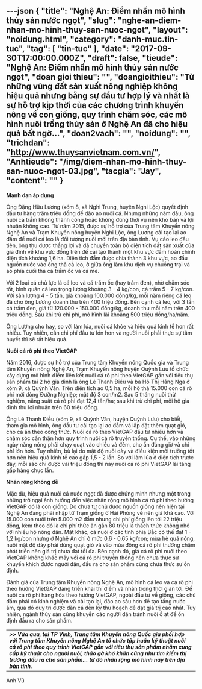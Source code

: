 ---json
{
    "title": "Nghệ An: Điểm nhấn mô hình thủy sản nước ngọt",
    "slug": "nghe-an-diem-nhan-mo-hinh-thuy-san-nuoc-ngot",
    "layout": "noidung.html",
    "category": "danh-muc.tin-tuc",
    "tag": [
        "tin-tuc"
    ],
    "date": "2017-09-30T17:00:00.000Z",
    "draft": false,
    "tieude": "Nghệ An: Điểm nhấn mô hình thủy sản nước ngọt",
    "doan gioi thieu": "",
    "doangioithieu": "Từ những vùng đất sản xuất nông nghiệp không hiệu quả nhưng bằng sự đầu tư hợp lý và nhất là sự hỗ trợ kịp thời của các chương trình khuyến nông về con giống, quy trình chăm sóc, các mô hình nuôi trồng thủy sản ở Nghệ An đã cho hiệu quả bất ngờ…",
    "doan2vach": "",
    "noidung": "",
    "trichdan": "http://www.thuysanvietnam.com.vn/",
    "Anhtieude": "/img/diem-nhan-mo-hinh-thuy-san-nuoc-ngot-03.jpg",
    "tacgia": "Jay",
    "__content__": ""
}
---
<p><span style="font-size:14px"><strong>Mạnh dạn &aacute;p dụng</strong></span></p>

<p><span style="font-size:14px">&Ocirc;ng Đặng Hữu Lương (x&oacute;m 8, x&atilde; Nghi Trung, huyện Nghi Lộc) quyết định đầu tư h&agrave;ng trăm triệu đồng để đ&agrave;o ao nu&ocirc;i c&aacute;. Nhưng những năm đầu, &ocirc;ng nu&ocirc;i c&aacute; trắm kh&ocirc;ng th&agrave;nh c&ocirc;ng hoặc kh&ocirc;ng đ&uacute;ng thời vụ n&ecirc;n kh&oacute; b&aacute;n v&agrave; lợi nhuận kh&ocirc;ng cao. Từ năm 2015, được sự hỗ trợ của Trung t&acirc;m Khuyến n&ocirc;ng Nghệ An v&agrave; Trạm Khuyến n&ocirc;ng huyện Nghi Lộc, &ocirc;ng Lương cải tạo lại ao đầm để nu&ocirc;i c&aacute; leo l&agrave; đối tượng nu&ocirc;i mới tr&ecirc;n địa b&agrave;n tỉnh. Vụ c&aacute;o leo đầu ti&ecirc;n, &ocirc;ng thu được thắng lợi v&agrave; đ&atilde; chuyển to&agrave;n bộ diện t&iacute;ch đất sản xuất của gia đ&igrave;nh về khu vực đồng tr&ecirc;n để cải tạo th&agrave;nh một khu vực đầm ho&agrave;n chỉnh diện t&iacute;ch khoảng 1,6 ha. Diện t&iacute;ch đầm được chia th&agrave;nh 3 khu vực, ao đầu nguồn nước v&agrave;o &ocirc;ng thả c&aacute; leo, ở giữa &ocirc;ng l&agrave;m khu dịch vụ chuồng trại v&agrave; ao ph&iacute;a cuối thả c&aacute; trắm ốc v&agrave; c&aacute; m&egrave;.</span></p>

<p><span style="font-size:14px">Với 2 loại c&aacute; chủ lực l&agrave; c&aacute; leo v&agrave; c&aacute; trắm ốc (hay trắm đen), nhờ chăm s&oacute;c tốt, b&igrave;nh qu&acirc;n c&aacute; leo trọng lượng khoảng 3 - 4 kg/con, c&aacute; trắm 5 - 7 kg/con. Với sản lượng 4 - 5 tấn, gi&aacute; khoảng 100.000 đồng/kg, mỗi năm ri&ecirc;ng c&aacute; leo đ&atilde; cho &ocirc;ng Lương doanh thu tr&ecirc;n 400 triệu đồng. B&ecirc;n cạnh c&aacute; leo, với 3 tấn c&aacute; trắm đen, gi&aacute; từ 120.000 - 150.000 đồng/kg, doanh thu mỗi năm tr&ecirc;n 400 triệu đồng. Sau khi trừ chi ph&iacute;, m&ocirc; h&igrave;nh l&atilde;i khoảng 500 triệu đồng/ha/năm.</span></p>

<p><span style="font-size:14px">&Ocirc;ng Lương cho hay, so với l&agrave;m l&uacute;a, nu&ocirc;i c&aacute; khỏe v&agrave; hiệu quả kinh tế hơn rất nhiều. Tuy nhi&ecirc;n, cần chi ph&iacute; đầu tư lớn hơn v&agrave; người nu&ocirc;i phải thực sự t&acirc;m huyết th&igrave; sẽ rất hiệu quả.</span></p>

<p><span style="font-size:14px"><strong>Nu&ocirc;i c&aacute; r&ocirc; phi theo VietGAP</strong></span></p>

<p><span style="font-size:14px">Năm 2016, được sự hỗ trợ của Trung t&acirc;m Khuyến n&ocirc;ng Quốc gia v&agrave; Trung t&acirc;m Khuyến n&ocirc;ng Nghệ An, Trạm Khuyến n&ocirc;ng huyện Quỳnh Lưu tổ chức x&acirc;y dựng m&ocirc; h&igrave;nh điểm li&ecirc;n kết nu&ocirc;i c&aacute; r&ocirc; phi theo VietGAP gắn với ti&ecirc;u thụ sản phẩm tại 2 hộ gia đ&igrave;nh l&agrave; &ocirc;ng L&ecirc; Thanh Điều v&agrave; b&agrave; Hồ Thị Hằng Nga ở x&oacute;m 9, x&atilde; Quỳnh Văn. Tr&ecirc;n diện t&iacute;ch ao 0,5 ha, mỗi hộ thả 15.000 con c&aacute; r&ocirc; phi mới d&ograve;ng Đường Nghiệp; mật độ 3 con/m2. Sau 5 th&aacute;ng nu&ocirc;i thử nghiệm, năng suất c&aacute; r&ocirc; phi đạt 12,4 tấn/ha; sau khi trừ chi ph&iacute;, mỗi hộ gia đ&igrave;nh thu lợi nhuận tr&ecirc;n 60 triệu đồng.</span></p>

<p><span style="font-size:14px">&Ocirc;ng L&ecirc; Thanh Điều (x&oacute;m 9, x&atilde; Quỳnh Văn, huyện Quỳnh Lưu) cho biết, tham gia m&ocirc; h&igrave;nh, &ocirc;ng đầu tư cải tạo lại ao đầm v&agrave; lắp đặt th&ecirc;m quạt gi&oacute;, cho c&aacute; ăn theo c&ocirc;ng thức. Nu&ocirc;i c&aacute; r&ocirc; theo VietGAP đầu tư nhiều hơn v&agrave; chăm s&oacute;c cẩn thận hơn quy tr&igrave;nh nu&ocirc;i c&aacute; r&ocirc; truyền thống. Cụ thể, v&agrave;o những ng&agrave;y nắng n&oacute;ng phải chạy quạt v&agrave;o chiều v&agrave; đ&ecirc;m, cho ăn đ&uacute;ng giờ v&agrave; chi ph&iacute; lớn hơn. Tuy nhi&ecirc;n, b&ugrave; lại do mật độ nu&ocirc;i d&agrave;y v&agrave; điều kiện m&ocirc;i trường tốt hơn n&ecirc;n hiệu quả kinh tế cao gấp 1,5 - 2 lần. So với l&agrave;m l&uacute;a ở diện t&iacute;ch trước đ&acirc;y, mỗi s&agrave;o chỉ được v&agrave;i triệu đồng th&igrave; nay nu&ocirc;i c&aacute; r&ocirc; phi VietGAP l&atilde;i tăng gấp h&agrave;ng chục lần.</span></p>

<p><span style="font-size:14px"><strong>Nh&acirc;n rộng kh&ocirc;ng dễ</strong></span></p>

<p><span style="font-size:14px">Mặc d&ugrave;, hiệu quả nu&ocirc;i c&aacute; nước ngọt đ&atilde; được chứng minh nhưng một trong những trở ngại ảnh hưởng đến việc nh&acirc;n rộng m&ocirc; h&igrave;nh c&aacute; r&ocirc; phi theo hướng VietGAP đ&oacute; l&agrave; con giống. Do chưa tự chủ được nguồn giống n&ecirc;n hiện tại Nghệ An đang phải nhập từ Trạm giống ở Hải Ph&ograve;ng về n&ecirc;n gi&aacute; kh&aacute; cao. Với 15.000 con nu&ocirc;i tr&ecirc;n 5.000 m2 đầm nhưng chi ph&iacute; giống l&ecirc;n tới 22 triệu đồng, k&egrave;m theo đ&oacute; l&agrave; chi ph&iacute; thức ăn gần 80 triệu l&agrave; th&aacute;ch thức kh&ocirc;ng nhỏ với nhiều hộ n&ocirc;ng d&acirc;n. Mặt kh&aacute;c, c&aacute; nu&ocirc;i ở c&aacute;c tỉnh ph&iacute;a Bắc c&oacute; thể đạt 1 - 1,2 kg/con nhưng ở Nghệ An chỉ ở mức 0,6 - 0,65 kg/con; m&ugrave;a h&egrave; qu&aacute; n&oacute;ng, nu&ocirc;i mật độ d&agrave;y phải d&ugrave;ng quạt gi&oacute; v&agrave; v&agrave;o m&ugrave;a đ&ocirc;ng c&aacute; r&ocirc; phi thường chậm ph&aacute;t triển n&ecirc;n gi&aacute; trị chưa đạt tối đa. B&ecirc;n cạnh đ&oacute;, gi&aacute; c&aacute; r&ocirc; phi nu&ocirc;i theo VietGAP kh&ocirc;ng kh&aacute;c mấy với c&aacute; r&ocirc; phi truyền thống n&ecirc;n chưa thực sự khuyến kh&iacute;ch được người d&acirc;n, đầu ra cho sản phẩm cũng chưa thực sự ổn định.</span></p>

<p><span style="font-size:14px">Đ&aacute;nh gi&aacute; của Trung t&acirc;m Khuyến n&ocirc;ng Nghệ An, m&ocirc; h&igrave;nh c&aacute; leo v&agrave; c&aacute; r&ocirc; phi theo hướng VietGAP đang triển khai th&iacute; điểm v&agrave; nh&acirc;n trong thời gian tới. Để nu&ocirc;i c&aacute; r&ocirc; phi h&agrave;ng h&oacute;a theo hướng VietGAP, ngo&agrave;i đầu tư về giống, c&aacute;c chủ đầm phải c&oacute; kinh nghiệm v&agrave; cải tạo lại, đ&agrave;o ao s&acirc;u hơn để tạo tầng nước ấm, qua đ&oacute; duy tr&igrave; được đ&agrave;n c&aacute; đến kỳ thu hoạch để đạt gi&aacute; trị cao nhất. Tuy nhi&ecirc;n, ng&agrave;nh thủy sản cũng khuyến c&aacute;o người d&acirc;n tr&aacute;nh nu&ocirc;i ồ ạt để ổn định đầu ra cho sản phẩm.</span></p>

<table>
	<tbody>
		<tr>
			<td><span style="font-size:14px"><strong><em>&gt;&gt; Vừa qua, tại TP Vinh, Trung t&acirc;m Khuyến n&ocirc;ng Quốc gia phối hợp với Trung t&acirc;m Khuyến n&ocirc;ng Nghệ An tổ chức tập huấn kỹ thuật nu&ocirc;i c&aacute; r&ocirc; phi theo quy tr&igrave;nh VietGAP gắn với ti&ecirc;u thụ sản phẩm nhằm cung cấp kỹ thuật cho người nu&ocirc;i, th&aacute;o gỡ kh&oacute; khăn cũng như t&igrave;m kiếm thị trường đầu ra cho sản phẩm&hellip; từ đ&oacute; nh&acirc;n rộng m&ocirc; h&igrave;nh n&agrave;y tr&ecirc;n địa b&agrave;n tỉnh.</em></strong></span></td>
		</tr>
	</tbody>
</table>

<p><span style="font-size:14px">Anh Vũ</span></p>
